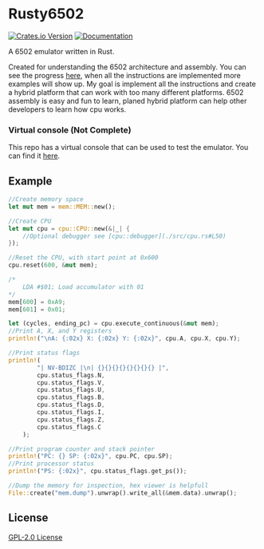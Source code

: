 # Rusty6502
[![Crates.io Version](https://img.shields.io/crates/v/rusty_6502?logo=rust)](https://crates.io/crates/rusty_6502)
[![Documentation](https://docs.rs/rusty_6502/badge.svg)](https://docs.rs/rusty_6502)

A 6502 emulator written in Rust.

Created for understanding the 6502 architecture and assembly. You can see the progress [here](https://github.com/ahmtcn123/Rusty6502/issues/1), when all the instructions are implemented more examples will show up. My goal is implement all the instructions and create a hybrid platform that can work with too many different platforms. 6502 assembly is easy and fun to learn, planed hybrid platform can help other developers to learn how cpu works.

### Virtual console (Not Complete)

This repo has a virtual console that can be used to test the emulator. You can find it [here](./src/bin/romodore.md).


## Example

```rust
//Create memory space
let mut mem = mem::MEM::new();

//Create CPU
let mut cpu = cpu::CPU::new(&|_| {
    //Optional debugger see [cpu::debugger](./src/cpu.rs#L50)
});

//Reset the CPU, with start point at 0x600
cpu.reset(600, &mut mem);

/*
    LDA #$01; Load accumulator with 01
*/
mem[600] = 0xA9;
mem[601] = 0x01;

let (cycles, ending_pc) = cpu.execute_continuous(&mut mem);
//Print A, X, and Y registers
println!("\nA: {:02x} X: {:02x} Y: {:02x}", cpu.A, cpu.X, cpu.Y);

//Print status flags
println!(
        "| NV-BDIZC |\n| {}{}{}{}{}{}{}{} |",
        cpu.status_flags.N,
        cpu.status_flags.V,
        cpu.status_flags.U,
        cpu.status_flags.B,
        cpu.status_flags.D,
        cpu.status_flags.I,
        cpu.status_flags.Z,
        cpu.status_flags.C
    );

//Print program counter and stack pointer
println!("PC: {} SP: {:02x}", cpu.PC, cpu.SP);
//Print processor status
println!("PS: {:02x}", cpu.status_flags.get_ps());

//Dump the memory for inspection, hex viewer is helpfull
File::create("mem.dump").unwrap().write_all(&mem.data).unwrap();
```

## License
[GPL-2.0 License](./LICENSE)